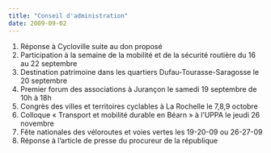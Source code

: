```yaml
---
title: "Conseil d'administration"
date: 2009-09-02
---
```


1. Réponse à Cycloville suite au don proposé
2. Participation à la semaine de la mobilité et de la sécurité routière du 16 au 22 septembre
3. Destination patrimoine dans les quartiers Dufau-Tourasse-Saragosse le 20 septembre
4. Premier forum des associations à Jurançon le samedi 19 septembre de 10h à 18h
5. Congrès des villes et territoires cyclables à La Rochelle le 7,8,9 octobre
6. Colloque « Transport et mobilité durable en Béarn » à l’UPPA le jeudi 26 novembre
7. Fête nationales des véloroutes et voies vertes les 19-20-09 ou 26-27-09
8. Réponse à l’article de presse du procureur de la république
